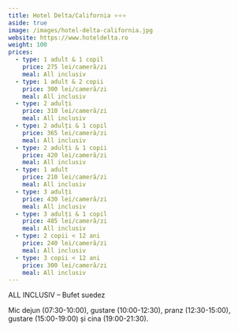 ```yaml
---
title: Hotel Delta/California ⭐⭐⭐
aside: true
image: /images/hotel-delta-california.jpg
website: https://www.hoteldelta.ro
weight: 100
prices:
  - type: 1 adult & 1 copil
    price: 275 lei/cameră/zi
    meal: All inclusiv
  - type: 1 adult & 2 copii
    price: 300 lei/cameră/zi
    meal: All inclusiv
  - type: 2 adulți
    price: 310 lei/cameră/zi
    meal: All inclusiv
  - type: 2 adulți & 1 copil
    price: 365 lei/cameră/zi
    meal: All inclusiv
  - type: 2 adulți & 1 copii
    price: 420 lei/cameră/zi
    meal: All inclusiv
  - type: 1 adult
    price: 210 lei/cameră/zi
    meal: All inclusiv
  - type: 3 adulți
    price: 430 lei/cameră/zi
    meal: All inclusiv
  - type: 3 adulți & 1 copil
    price: 485 lei/cameră/zi
    meal: All inclusiv
  - type: 2 copii < 12 ani
    price: 240 lei/cameră/zi
    meal: All inclusiv
  - type: 3 copii < 12 ani
    price: 300 lei/cameră/zi
    meal: All inclusiv
---
```


ALL INCLUSIV – Bufet suedez

Mic  dejun (07:30-10:00), gustare (10:00-12:30), pranz (12:30-15:00), gustare (15:00-19:00) și cina (19:00-21:30).
